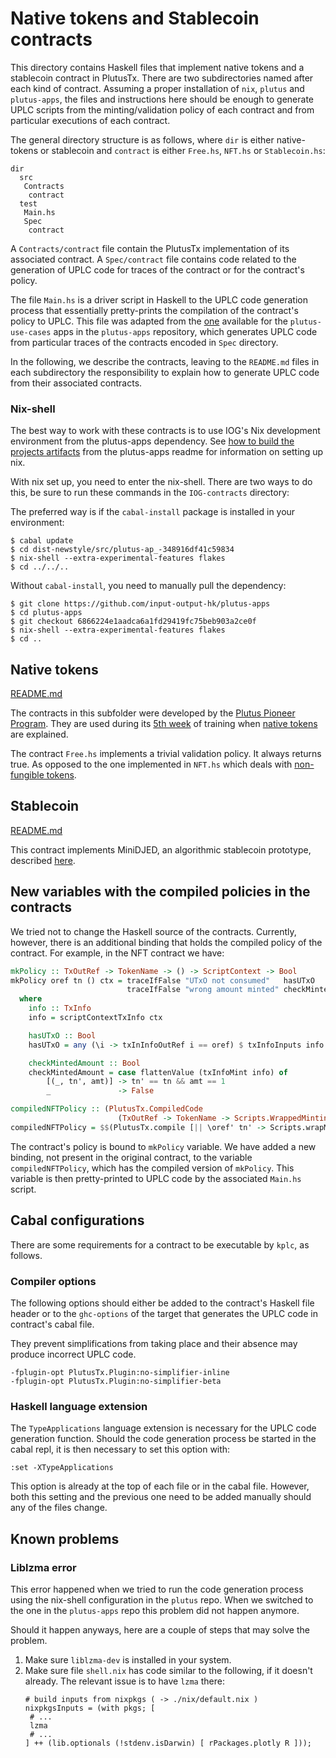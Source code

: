 # Native tokens and Stablecoin contracts 

This directory contains Haskell files that implement native tokens and
a stablecoin contract in PlutusTx. There are two subdirectories named
after each kind of contract. Assuming a proper installation of `nix`,
`plutus` and `plutus-apps`, the files and instructions here should be
enough to generate UPLC scripts from the minting/validation policy of
each contract and from particular executions of each contract. 

The general directory structure is as follows, where `dir` is either
native-tokens or stablecoin and `contract` is either `Free.hs`,
`NFT.hs` or `Stablecoin.hs`:
```
dir
  src
   Contracts
    contract
  test
   Main.hs
   Spec
    contract
``` 

A `Contracts/contract` file contain the PlutusTx implementation of its
associated contract. A `Spec/contract` file contains code related to the
generation of UPLC code for traces of the contract or for the
contract's policy. 

The file `Main.hs` is a driver script in Haskell to the UPLC code
generation process that essentially pretty-prints the compilation of
the contract's policy to UPLC. This file was adapted from the [one](
https://github.com/input-output-hk/plutus-apps/blob/main/plutus-use-cases/scripts/Main.hs)
available for the `plutus-use-cases` apps in the `plutus-apps`
repository, which generates UPLC code from particular traces of the
contracts encoded in `Spec` directory.

In the following, we describe the contracts, leaving to the
`README.md` files in each subdirectory the responsibility to explain how to
generate UPLC code from their associated contracts.

### Nix-shell

The best way to work with these contracts is to use IOG's Nix development environment from the plutus-apps dependency.
See [how to build the projects artifacts](https://github.com/input-output-hk/plutus-apps/blob/main/README.adoc#how-to-build-the-projects-artifacts)
from the plutus-apps readme for information on setting up nix.

With nix set up, you need to enter the nix-shell. There are two ways to do this, be sure to run these commands in the `IOG-contracts` directory:

The preferred way is if the `cabal-install` package is installed in your environment:
```
$ cabal update
$ cd dist-newstyle/src/plutus-ap_-348916df41c59834
$ nix-shell --extra-experimental-features flakes
$ cd ../../..
```

Without `cabal-install`, you need to manually pull the dependency:
```
$ git clone https://github.com/input-output-hk/plutus-apps
$ cd plutus-apps
$ git checkout 6866224e1aadca6a1fd29419fc75beb903a2ce0f
$ nix-shell --extra-experimental-features flakes
$ cd ..
```

## Native tokens

[README.md](native-tokens/README.md)

The contracts in this subfolder were developed by the [Plutus Pioneer
Program](https://github.com/input-output-hk/plutus-pioneer-program).
They are used during its [5th
week](https://github.com/input-output-hk/plutus-pioneer-program) of
training when [native tokens](https://docs.cardano.org/native-tokens/learn) are explained.

The contract `Free.hs` implements a trivial validation policy. It
always returns true. As opposed to the one implemented in `NFT.hs`
which deals with [non-fungible tokens](https://developers.cardano.org/docs/native-tokens/minting-nfts/). 

## Stablecoin

[README.md](stablecoin/README.md)

This contract implements MiniDJED, an algorithmic stablecoin
prototype, described [here](https://developers.cardano.org/docs/native-tokens/minting-nfts/). 

## New variables with the compiled policies in the contracts

We tried not to change the Haskell source of the contracts. Currently,
however, there is an additional binding that holds the compiled policy of the contract. For example, in the NFT contract we have:
```haskell
mkPolicy :: TxOutRef -> TokenName -> () -> ScriptContext -> Bool
mkPolicy oref tn () ctx = traceIfFalse "UTxO not consumed"   hasUTxO           &&
                          traceIfFalse "wrong amount minted" checkMintedAmount
  where
    info :: TxInfo
    info = scriptContextTxInfo ctx

    hasUTxO :: Bool
    hasUTxO = any (\i -> txInInfoOutRef i == oref) $ txInfoInputs info

    checkMintedAmount :: Bool
    checkMintedAmount = case flattenValue (txInfoMint info) of
        [(_, tn', amt)] -> tn' == tn && amt == 1
        _               -> False

compiledNFTPolicy :: (PlutusTx.CompiledCode
                        (TxOutRef -> TokenName -> Scripts.WrappedMintingPolicyType))
compiledNFTPolicy = $$(PlutusTx.compile [|| \oref' tn' -> Scripts.wrapMintingPolicy $ mkPolicy oref' tn' ||])
```

The contract's policy is bound to `mkPolicy` variable. We have added a
new binding, not present in the original contract, to the variable
`compiledNFTPolicy`, which has the compiled version of `mkPolicy`. This
variable is then pretty-printed to UPLC code by the associated
`Main.hs` script.

## Cabal configurations

There are some requirements for a contract to be executable by `kplc`,
as follows.

### Compiler options

The following options should either be added to the contract's Haskell
file header or to the `ghc-options` of the target that generates the
UPLC code in contract's cabal file.

They prevent simplifications from taking place and their absence may
produce incorrect UPLC code.
```
-fplugin-opt PlutusTx.Plugin:no-simplifier-inline
-fplugin-opt PlutusTx.Plugin:no-simplifier-beta
```

### Haskell language extension

The `TypeApplications` language extension is necessary for the UPLC code
generation function. Should the code generation process be started in
the cabal repl, it is then necessary to set this option with:
```
:set -XTypeApplications
```

This option is already at the top of each file or in the cabal
file. However, both this setting and the previous one need to be added
manually should any of the files change.

## Known problems

### Liblzma error

This error happened when we tried to run the code generation process
using the nix-shell configuration in the `plutus` repo. When we
switched to the one in the `plutus-apps` repo this problem did not
happen anymore.

Should it happen anyways, here are a couple of steps that may solve
the problem.
1. Make sure `liblzma-dev` is installed in your system. 
2. Make sure file `shell.nix` has code similar to the following, if
   it doesn't already. The relevant issue is to have `lzma` there: 
   ```shell
   # build inputs from nixpkgs ( -> ./nix/default.nix )
   nixpkgsInputs = (with pkgs; [
    # ...
    lzma
    # ...
   ] ++ (lib.optionals (!stdenv.isDarwin) [ rPackages.plotly R ]));
   ```
